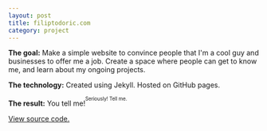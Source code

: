```yaml
---
layout: post
title: filiptodoric.com
category: project
---
```


**The goal:**
Make a simple website to convince people that I'm a cool guy and businesses to
offer me a job. Create a space where people can get to know me, and learn about
my ongoing projects. 

**The technology:**
Created using Jekyll. Hosted on GitHub pages.

**The result:**
You tell me!<sup><sup>Seriously! Tell me.</sup></sup>

[View source code.](https://github.com/filiptodoric/filiptodoric.github.com)
